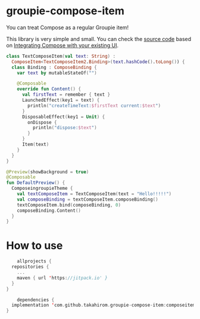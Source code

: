# groupie-compose-item

You can treat Compose as a regular Groupie item!

This library is very simple and small. You can check the [source code](https://github.com/takahirom/groupie-compose-item/blob/main/composeitem/src/main/java/com/github/takahirom/composeitem/ComposeItem.kt) based
on [Integrating Compose with your existing UI](https://developer.android.com/jetpack/compose/interop/compose-in-existing-ui#compose-recyclerview).

```kotlin
class TextComposeItem(val text: String) :
  ComposeItem<TextComposeItem2.Binding>(text.hashCode().toLong()) {
  class Binding : ComposeBinding {
    var text by mutableStateOf("")

    @Composable
    override fun Content() {
      val firstText = remember { text }
      LaunchedEffect(key1 = text) {
        println("createTimeText:$firstText current:$text")
      }
      DisposableEffect(key1 = Unit) {
        onDispose {
          println("dispose:$text")
        }
      }
      Item(text)
    }
  }
}

@Preview(showBackground = true)
@Composable
fun DefaultPreview() {
  ComposeingroupieTheme {
    val textComposeItem = TextComposeItem(text = "Hello!!!!!")
    val composeBinding = textComposeItem.composeBinding()
    textComposeItem.bind(composeBinding, 0)
    composeBinding.Content()
  }
}
```

# How to use

```kotlin
    allprojects {
  repositories {
    ...
    maven { url 'https://jitpack.io' }
  }
}
```

```kotlin
    dependencies {
  implementation 'com.github.takahirom.groupie-compose-item:composeitem:0.1.0'
}
```
